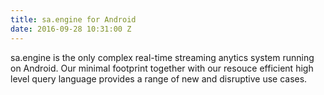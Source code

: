 ```yaml
---
title: sa.engine for Android
date: 2016-09-28 10:31:00 Z
---
```


sa.engine is the only complex real-time streaming anytics system running on Android. Our minimal footprint together with our resouce efficient high level query language provides a range of new and disruptive use cases.